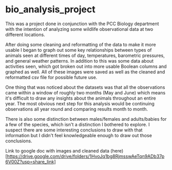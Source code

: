 # bio_analysis_project

This was a project done in conjunction with the PCC Biology department with the intention of analyzing some wildlife observational data at two different locations. 

After doing some cleaning and reformatting of the data to make it more usable I began to graph out some key relationships between types of animals seen at different times of
day, temperatures, barometric pressures, and general weather patterns. In addition to this was some data about activities seen, which got broken out into more usable Boolean
columns and graphed as well. All of these images were saved as well as the cleaned and reformatted csv file for possible future use.

One thing that was noticed about the datasets was that all the observations came within a window of roughly two months (May and June) which means it's difficult to draw any
insights about the animals throughout an entire year. The most obvious next step for this analysis would be continuing observations all year round and comparing results month 
to month.

There is also some distinction between males/females and adults/babies for a few of the species, which isn't a distinction I bothered to explore. I suspect there are some 
interesting conclusions to draw with that information but I didn't feel knowledgeable enough to draw out those conclusions.

Link to google doc with images and cleaned data (here)[https://drive.google.com/drive/folders/1HvoJq1bg8RjmsswAeTqn9ADb37p6V00Z?usp=share_link]
